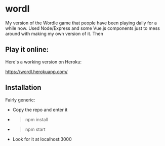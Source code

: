 # wordl

My version of the Wordle game that people have been playing daily for a while now. 
Used Node/Express and some Vue.js components just to mess around with making my own version of it.
Then 

## Play it online:

Here's a working version on Heroku:

https://wordl.herokuapp.com/

## Installation

Fairly generic:
 - Copy the repo and enter it
 - > npm install
 - > npm start
 - Look for it at localhost:3000
 
